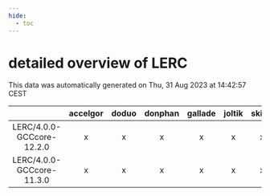 ```yaml
---
hide:
  - toc
---
```


detailed overview of LERC
=========================


This data was automatically generated on Thu, 31 Aug 2023 at 14:42:57 CEST  

| |accelgor|doduo|donphan|gallade|joltik|skitty|swalot|victini|
| :---: | :---: | :---: | :---: | :---: | :---: | :---: | :---: | :---: |
|LERC/4.0.0-GCCcore-12.2.0|x|x|x|x|x|x|x|x|
|LERC/4.0.0-GCCcore-11.3.0|x|x|x|x|x|x|x|x|
